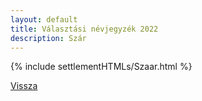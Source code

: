 ```yaml
---
layout: default
title: Választási névjegyzék 2022
description: Szár
---
```


{% include settlementHTMLs/Szaar.html %}

[Vissza](./)